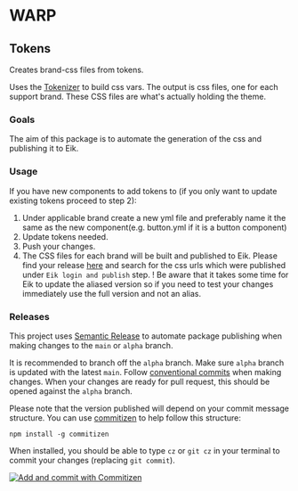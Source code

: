 # WARP
## Tokens

Creates brand-css files from tokens. 

Uses the [Tokenizer](https://github.com/warp-ds/tokenizer) to build css vars. The output 
is css files, one for each support brand. These CSS files are what's actually holding the theme.

### Goals

The aim of this package is to automate the generation of the css and publishing it to Eik.

### Usage

If you have new components to add tokens to (if you only want to update existing tokens proceed to step 2):

1. Under applicable brand create a new yml file and preferably name it the same as the new component(e.g. button.yml if it is a button component)
2. Update tokens needed.
3. Push your changes.
4. The CSS files for each brand will be built and published to Eik. Please find your release [here](https://github.com/warp-ds/tokens/actions/workflows/release.yml) and search for the css urls which were published under `Eik login and publish` step.
! Be aware that it takes some time for Eik to update the aliased version so if you need to test your changes immediately use the full version and not an alias.

### Releases

This project uses [Semantic Release](https://github.com/semantic-release/semantic-release) to
automate package publishing when making changes to the `main` or `alpha` branch.

It is recommended to branch off the `alpha` branch. Make sure `alpha` branch is 
updated with the latest `main`. 
Follow [conventional commits](https://www.conventionalcommits.org/en/v1.0.0/#summary)
when making changes. When your changes are ready for pull request, this should be 
opened against the `alpha` branch.

Please note that the version published will depend on your commit message
structure. You can use [commitizen](https://github.com/commitizen/cz-cli) to help
follow this structure:

```
npm install -g commitizen
```

When installed, you should be able to type `cz` or `git cz` in your terminal to
commit your changes (replacing `git commit`).

[![Add and commit with Commitizen](https://github.com/commitizen/cz-cli/raw/master/meta/screenshots/add-commit.png)](https://github.com/commitizen/cz-cli/raw/master/meta/screenshots/add-commit.png)
